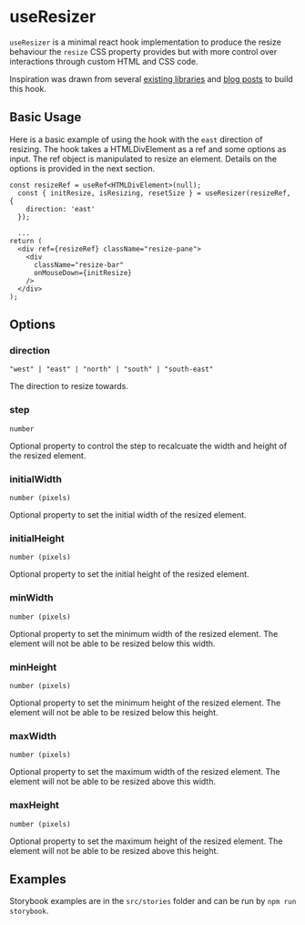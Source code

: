 # useResizer

`useResizer` is a minimal react hook implementation to produce the resize behaviour the `resize` CSS property provides but with more control over interactions through custom HTML and CSS code.

Inspiration was drawn from several [existing libraries](https://github.com/bokuweb/react-rnd) and [blog posts](https://clubmate.fi/resize-any-element) to build this hook.

## Basic Usage

Here is a basic example of using the hook with the `east` direction of resizing. The hook takes a HTMLDivElement as a ref and some options as input. The ref object is manipulated to resize an element. Details on the options is provided in the next section.

```
const resizeRef = useRef<HTMLDivElement>(null);
  const { initResize, isResizing, resetSize } = useResizer(resizeRef, {
    direction: 'east'
  });

  ...
return (
  <div ref={resizeRef} className="resize-pane">
    <div
      className="resize-bar"
      onMouseDown={initResize}
    />
  </div>
);
```

## Options

### direction

```
"west" | "east" | "north" | "south" | "south-east"
```

The direction to resize towards.

### step

```
number
```

Optional property to control the step to recalcuate the width and height of the resized element.

### initialWidth

```
number (pixels)
```

Optional property to set the initial width of the resized element.

### initialHeight

```
number (pixels)
```

Optional property to set the initial height of the resized element.

### minWidth

```
number (pixels)
```

Optional property to set the minimum width of the resized element. The element will not be able to be resized below this width.

### minHeight

```
number (pixels)
```

Optional property to set the minimum height of the resized element. The element will not be able to be resized below this height.

### maxWidth

```
number (pixels)
```

Optional property to set the maximum width of the resized element. The element will not be able to be resized above this width.

### maxHeight

```
number (pixels)
```

Optional property to set the maximum height of the resized element. The element will not be able to be resized above this height.

## Examples

Storybook examples are in the `src/stories` folder and can be run by `npm run storybook`.
